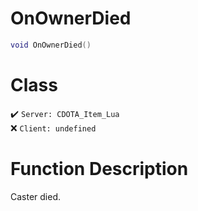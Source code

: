 # OnOwnerDied
```lua
void OnOwnerDied()
```
# Class
✔️ `Server: CDOTA_Item_Lua`  
❌ `Client: undefined`  

# Function Description
Caster died.
